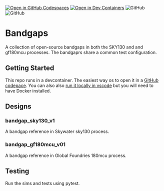 [![Open in GitHub Codespaces](https://github.com/codespaces/badge.svg)](https://codespaces.new/cascode-labs/bandgaps)
[![Open in Dev Containers](https://img.shields.io/static/v1?label=Dev%20Containers&message=Open&color=blue&logo=visualstudiocode)](https://vscode.dev/redirect?url=vscode://ms-vscode-remote.remote-containers/cloneInVolume?url=https://github.com/cascode-labs/bandgaps)
![GitHub](https://img.shields.io/github/stars/cascode-labs/bandgaps)
![GitHub](https://img.shields.io/github/license/cascode-labs/bandgaps)




# Bandgaps

A collection of open-source bandgaps in both the SKY130 and and gf180mcu processes.  The bandgaprs share a common test configuration.

## Getting Started
This repo runs in a devcontainer.  The easiest way os to open it in a 
[GitHub codepace](https://vscode.dev/redirect?url=vscode://ms-vscode-remote.remote-containers/cloneInVolume?url=https://github.com/cascode-labs/bandgaps).  You can also also 
[run it locally in vscode](https://vscode.dev/redirect?url=vscode://ms-vscode-remote.remote-containers/cloneInVolume?url=https://github.com/cascode-labs/bandgaps)
but you will need to have Docker installed.

## Designs

### bandgap_sky130_v1

A bandgap reference in Skywater sky130 process.

### bandgap_gf180mcu_v01

A bandgap reference in Global Foundries 180mcu process.

## Testing
Run the sims and tests using pytest.
